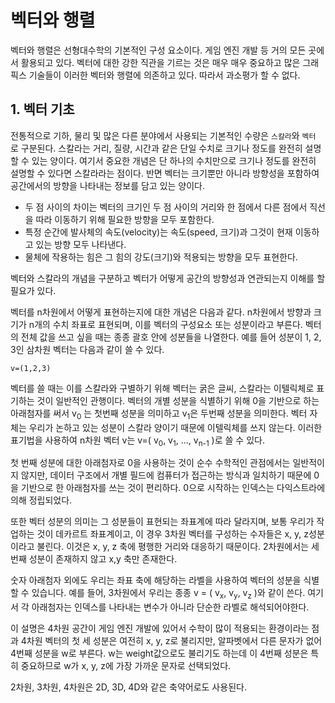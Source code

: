 

# 벡터와 행렬

벡터와 행렬은 선형대수학의 기본적인 구성 요소이다.
게임 엔진 개발 등 거의 모든 곳에서 활용되고 있다.
벡터에 대한 강한 직관을 기르는 것은 매우 매우 중요하고 많은 그래픽스 기술들이 이러한 벡터와 행렬에 의존하고 있다.
따라서 과소평가 할 수 없다.


## 1. 벡터 기초

전통적으로 기하, 물리 및 많은 다른 분야에서 사용되는 기본적인 수량은 ```스칼라```와 ```벡터``` 로 구분된다.
스칼라는 거리, 질량, 시간과 같은 단일 수치로 크기나 정도를 완전히 설명할 수 있는 양이다.
여기서 중요한 개념은 단 하나의 수치만으로 크기나 정도를 완전히 설명할 수 있다면 스칼라라는 점이다.
반면 벡터는 크기뿐만 아니라 방향성을 포함하여 공간에서의 방향을 나타내는 정보를 담고 있는 양이다.
- 두 점 사이의 차이는 벡터의 크기인 두 점 사이의 거리와 한 점에서 다른 점에서 직선을 따라 이동하기 위해 필요한 방향을 모두 포함한다.
- 특정 순간에 발사체의 속도(velocity)는 속도(speed, 크기)과 그것이 현재 이동하고 있는 방향 모두 나타낸다.
- 물체에 작용하는 힘은 그 힘의 강도(크기)와 적용되는 방향을 모두 표현한다.

벡터와 스칼라의 개념을 구분하고 벡터가 어떻게 공간의 방향성과 연관되는지 이해를 할 필요가 있다.

벡터를 n차원에서 어떻게 표현하는지에 대한 개념은 다음과 같다.
n차원에서 방향과 크기가 n개의 수치 좌표로 표현되며, 이를 벡터의 구성요소 또는 성분이라고 부른다.
벡터의 전체 값을 쓰고 싶을 때는 종종 괄호 안에 성분들을 나열한다. 예를 들어 성분이 1, 2, 3인 삼차원 벡터는 다음과 같이 쓸 수 있다.
```
v=(1,2,3)
```
벡터를 쓸 때는 이를 스칼라와 구별하기 위해 벡터는 굵은 글씨, 스칼라는 이텔릭체로 표기하는 것이 일반적인 관행이다. 벡터의 개별 성분을 식별하기 위해 0을 기반으로 하는 아래첨자를  써서 v<sub>0</sub> 는 첫번째 성분을 의미하고 v<sub>1</sub>은 두번째 성분을 의미한다. 벡터 자체는 우리가 논하고 있는 성분이 스칼라 양이기 때문에 이텔릭체를 쓰지 않는다. 이러한 표기법을 사용하여 n차원 벡터 v는 v=( v<sub>0</sub>, v<sub>1</sub>, ..., v<sub>n-1</sub> )로 쓸 수 있다.

첫 번째 성분에 대한 아래첨자로 0을 사용하는 것이 순수 수학적인 관점에서는 일반적이지 않지만, 데이터 구조에서 개별 필드에 컴퓨터가 접근하는 방식과 일치하기 때문에 0을 기반으로 한 아래첨자를 쓰는 것이 편리하다.
0으로 시작하는 인덱스는 다익스트라에 의해 정립되었다.

또한 벡터 성분의 의미는 그 성분들이 표현되는 좌표계에 따라 달라지며, 보통 우리가 작업하는 것이 데카르트 좌표계이고, 이 경우 3차원 벡터를 구성하는 수자들은 x, y, z성분이라고 불린다. 이것은 x, y, z 축에 평행한 거리와 대응하기 때문이다. 2차원에서는 세번째 성분이 존재하지 않고 x,y 축만 존재한다.

숫자 아래첨자 외에도 우리는 좌표 축에 해당하는 라벨을 사용하여 벡터의 성분을 식별할 수 있습니다. 예를 들어, 3차원에서 우리는 종종 v = ( v<sub>x</sub>, v<sub>y</sub>, v<sub>z</sub> )와 같이 쓴다. 여기서 각 아래첨자는 인덱스를 나타내는 변수가 아니라 단순한 라벨로 해석되어야한다.

이 설명은 4차원 공간이 게임 엔진 개발에 있어서 수학이 많이 적용되는 환경이라는 점과 4차원 벡터의 첫 세 성분은 여전히 x, y, z로 불리지만, 알파벳에서 다른 문자가 없어 4번째 성분을 w로 부른다. w는 weight값으로도 불리기도 하는데 이 4번째 성분은 특히 중요하므로 w가 x, y, z에 가장 가까운 문자로 선택되었다.

2차원, 3차원, 4차원은 2D, 3D, 4D와 같은 축약어로도 사용된다.

